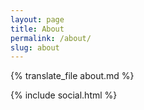 ```yaml
---
layout: page
title: About
permalink: /about/
slug: about
---
```


{% translate_file about.md %}

{% include social.html %}